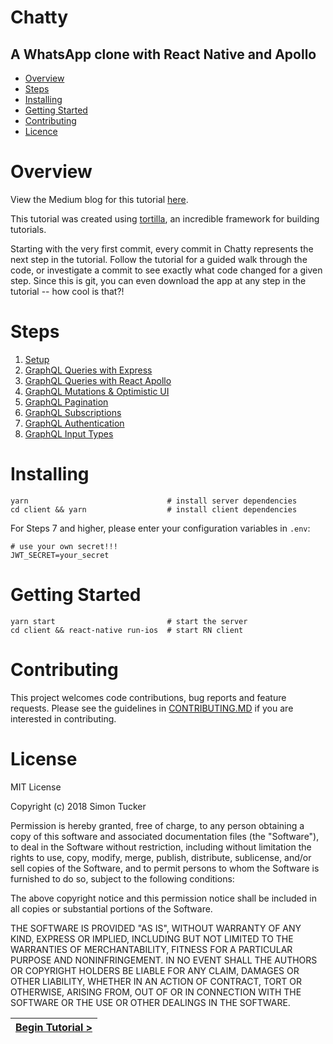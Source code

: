 # Chatty

[//]: # (head-end)


## A WhatsApp clone with React Native and Apollo

* [Overview](#overview)
* [Steps](#steps)
* [Installing](#installing)
* [Getting Started](#getting-started)
* [Contributing](#contributing)
* [Licence](#licence)

# Overview
View the Medium blog for this tutorial [here](https://medium.com/react-native-training/building-chatty-a-whatsapp-clone-with-react-native-and-apollo-part-1-setup-68a02f7e11).

This tutorial was created using [tortilla](https://github.com/Urigo/tortilla), an incredible framework for building tutorials.

Starting with the very first commit, every commit in Chatty represents the next step in the tutorial. Follow the tutorial for a guided walk through the code, or investigate a commit to see exactly what code changed for a given step. Since this is git, you can even download the app at any step in the tutorial -- how cool is that?!

# Steps
1. [Setup](/.tortilla/manuals/views/step1.md)
2. [GraphQL Queries with Express](/.tortilla/manuals/views/step2.md)
3. [GraphQL Queries with React Apollo](/.tortilla/manuals/views/step3.md)
4. [GraphQL Mutations & Optimistic UI](/.tortilla/manuals/views/step4.md)
5. [GraphQL Pagination](/.tortilla/manuals/views/step5.md)
6. [GraphQL Subscriptions](/.tortilla/manuals/views/step6.md)
7. [GraphQL Authentication](/.tortilla/manuals/views/step7.md)
8. [GraphQL Input Types](/.tortilla/manuals/views/step8.md)

# Installing
```
yarn                               # install server dependencies
cd client && yarn                  # install client dependencies
```
For Steps 7 and higher, please enter your configuration variables in `.env`:
```
# use your own secret!!!
JWT_SECRET=your_secret
```

# Getting Started
```
yarn start                         # start the server
cd client && react-native run-ios  # start RN client
```

# Contributing
This project welcomes code contributions, bug reports and feature requests. Please see the guidelines in [CONTRIBUTING.MD](CONTRIBUTING.MD) if you are interested in contributing.

# License
MIT License

Copyright (c) 2018 Simon Tucker

Permission is hereby granted, free of charge, to any person obtaining a copy of this software and associated documentation files (the "Software"), to deal in the Software without restriction, including without limitation the rights to use, copy, modify, merge, publish, distribute, sublicense, and/or sell copies of the Software, and to permit persons to whom the Software is furnished to do so, subject to the following conditions:

The above copyright notice and this permission notice shall be included in all copies or substantial portions of the Software.

THE SOFTWARE IS PROVIDED "AS IS", WITHOUT WARRANTY OF ANY KIND, EXPRESS OR IMPLIED, INCLUDING BUT NOT LIMITED TO THE WARRANTIES OF MERCHANTABILITY, FITNESS FOR A PARTICULAR PURPOSE AND NONINFRINGEMENT. IN NO EVENT SHALL THE AUTHORS OR COPYRIGHT HOLDERS BE LIABLE FOR ANY CLAIM, DAMAGES OR OTHER LIABILITY, WHETHER IN AN ACTION OF CONTRACT, TORT OR OTHERWISE, ARISING FROM, OUT OF OR IN CONNECTION WITH THE SOFTWARE OR THE USE OR OTHER DEALINGS IN THE SOFTWARE.


[//]: # (foot-start)

[{]: <helper> (navStep)

| [Begin Tutorial >](.tortilla/manuals/views/step1.md) |
|----------------------:|

[}]: #
